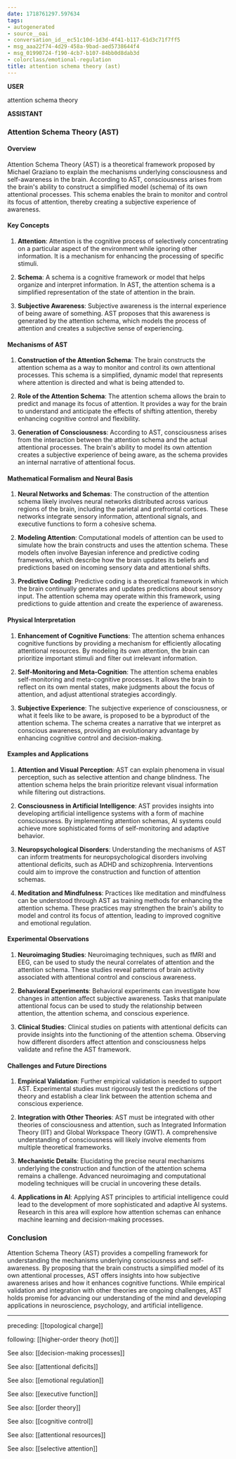 ```yaml
---
date: 1718761297.597634
tags:
- autogenerated
- source__oai
- conversation_id__ec51c10d-1d3d-4f41-b117-61d3c71f7ff5
- msg_aaa22f74-4d29-458a-9bad-aed5738644f4
- msg_01990724-f190-4cb7-b107-84bb0d8dab3d
- colorclass/emotional-regulation
title: attention schema theory (ast)
---
```


**USER**

attention schema theory


**ASSISTANT**

### Attention Schema Theory (AST)

#### Overview

Attention Schema Theory (AST) is a theoretical framework proposed by Michael Graziano to explain the mechanisms underlying consciousness and self-awareness in the brain. According to AST, consciousness arises from the brain's ability to construct a simplified model (schema) of its own attentional processes. This schema enables the brain to monitor and control its focus of attention, thereby creating a subjective experience of awareness.

#### Key Concepts

1. **Attention**:
   Attention is the cognitive process of selectively concentrating on a particular aspect of the environment while ignoring other information. It is a mechanism for enhancing the processing of specific stimuli.

2. **Schema**:
   A schema is a cognitive framework or model that helps organize and interpret information. In AST, the attention schema is a simplified representation of the state of attention in the brain.

3. **Subjective Awareness**:
   Subjective awareness is the internal experience of being aware of something. AST proposes that this awareness is generated by the attention schema, which models the process of attention and creates a subjective sense of experiencing.

#### Mechanisms of AST

1. **Construction of the Attention Schema**:
   The brain constructs the attention schema as a way to monitor and control its own attentional processes. This schema is a simplified, dynamic model that represents where attention is directed and what is being attended to.

2. **Role of the Attention Schema**:
   The attention schema allows the brain to predict and manage its focus of attention. It provides a way for the brain to understand and anticipate the effects of shifting attention, thereby enhancing cognitive control and flexibility.

3. **Generation of Consciousness**:
   According to AST, consciousness arises from the interaction between the attention schema and the actual attentional processes. The brain's ability to model its own attention creates a subjective experience of being aware, as the schema provides an internal narrative of attentional focus.

#### Mathematical Formalism and Neural Basis

1. **Neural Networks and Schemas**:
   The construction of the attention schema likely involves neural networks distributed across various regions of the brain, including the parietal and prefrontal cortices. These networks integrate sensory information, attentional signals, and executive functions to form a cohesive schema.

2. **Modeling Attention**:
   Computational models of attention can be used to simulate how the brain constructs and uses the attention schema. These models often involve Bayesian inference and predictive coding frameworks, which describe how the brain updates its beliefs and predictions based on incoming sensory data and attentional shifts.

3. **Predictive Coding**:
   Predictive coding is a theoretical framework in which the brain continually generates and updates predictions about sensory input. The attention schema may operate within this framework, using predictions to guide attention and create the experience of awareness.

#### Physical Interpretation

1. **Enhancement of Cognitive Functions**:
   The attention schema enhances cognitive functions by providing a mechanism for efficiently allocating attentional resources. By modeling its own attention, the brain can prioritize important stimuli and filter out irrelevant information.

2. **Self-Monitoring and Meta-Cognition**:
   The attention schema enables self-monitoring and meta-cognitive processes. It allows the brain to reflect on its own mental states, make judgments about the focus of attention, and adjust attentional strategies accordingly.

3. **Subjective Experience**:
   The subjective experience of consciousness, or what it feels like to be aware, is proposed to be a byproduct of the attention schema. The schema creates a narrative that we interpret as conscious awareness, providing an evolutionary advantage by enhancing cognitive control and decision-making.

#### Examples and Applications

1. **Attention and Visual Perception**:
   AST can explain phenomena in visual perception, such as selective attention and change blindness. The attention schema helps the brain prioritize relevant visual information while filtering out distractions.

2. **Consciousness in Artificial Intelligence**:
   AST provides insights into developing artificial intelligence systems with a form of machine consciousness. By implementing attention schemas, AI systems could achieve more sophisticated forms of self-monitoring and adaptive behavior.

3. **Neuropsychological Disorders**:
   Understanding the mechanisms of AST can inform treatments for neuropsychological disorders involving attentional deficits, such as ADHD and schizophrenia. Interventions could aim to improve the construction and function of attention schemas.

4. **Meditation and Mindfulness**:
   Practices like meditation and mindfulness can be understood through AST as training methods for enhancing the attention schema. These practices may strengthen the brain's ability to model and control its focus of attention, leading to improved cognitive and emotional regulation.

#### Experimental Observations

1. **Neuroimaging Studies**:
   Neuroimaging techniques, such as fMRI and EEG, can be used to study the neural correlates of attention and the attention schema. These studies reveal patterns of brain activity associated with attentional control and conscious awareness.

2. **Behavioral Experiments**:
   Behavioral experiments can investigate how changes in attention affect subjective awareness. Tasks that manipulate attentional focus can be used to study the relationship between attention, the attention schema, and conscious experience.

3. **Clinical Studies**:
   Clinical studies on patients with attentional deficits can provide insights into the functioning of the attention schema. Observing how different disorders affect attention and consciousness helps validate and refine the AST framework.

#### Challenges and Future Directions

1. **Empirical Validation**:
   Further empirical validation is needed to support AST. Experimental studies must rigorously test the predictions of the theory and establish a clear link between the attention schema and conscious experience.

2. **Integration with Other Theories**:
   AST must be integrated with other theories of consciousness and attention, such as Integrated Information Theory (IIT) and Global Workspace Theory (GWT). A comprehensive understanding of consciousness will likely involve elements from multiple theoretical frameworks.

3. **Mechanistic Details**:
   Elucidating the precise neural mechanisms underlying the construction and function of the attention schema remains a challenge. Advanced neuroimaging and computational modeling techniques will be crucial in uncovering these details.

4. **Applications in AI**:
   Applying AST principles to artificial intelligence could lead to the development of more sophisticated and adaptive AI systems. Research in this area will explore how attention schemas can enhance machine learning and decision-making processes.

### Conclusion

Attention Schema Theory (AST) provides a compelling framework for understanding the mechanisms underlying consciousness and self-awareness. By proposing that the brain constructs a simplified model of its own attentional processes, AST offers insights into how subjective awareness arises and how it enhances cognitive functions. While empirical validation and integration with other theories are ongoing challenges, AST holds promise for advancing our understanding of the mind and developing applications in neuroscience, psychology, and artificial intelligence.


---

preceding: [[topological charge]]  


following: [[higher-order theory (hot)]]

See also: [[decision-making processes]]


See also: [[attentional deficits]]


See also: [[emotional regulation]]


See also: [[executive function]]


See also: [[order theory]]


See also: [[cognitive control]]


See also: [[attentional resources]]


See also: [[selective attention]]